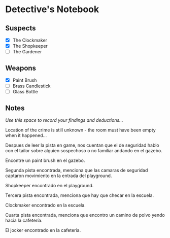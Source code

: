 # Detective's Notebook

## Suspects
- [x] The Clockmaker
- [x] The Shopkeeper
- [ ] The Gardener

## Weapons
- [x] Paint Brush
- [ ] Brass Candlestick
- [ ] Glass Bottle

## Notes
*Use this space to record your findings and deductions...*

Location of the crime is still unknown - the room must have been empty when it happened...

Despues de leer la pista en game, nos cuentan que el de seguridad hablo con el tailor sobre alguien sospechoso o no familiar andando en el gazebo.

Encontre un paint brush en el gazebo.

Segunda pista encontrada, menciona que las camaras de seguridad captaron movimiento en la entrada del playground.

Shopkeeper encontrado en el playground.

Tercera pista encontrada, menciona que hay que checar en la escuela.

Clockmaker encontrado en la escuela.

Cuarta pista encontrada, menciona que encontro un camino de polvo yendo hacia la cafetería.

El jocker encontrado en la cafetería.

